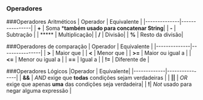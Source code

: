 ### Operadores

###Operadores Aritméticos
| Operador | Equivalente |
|--------------|----------------|
| **+** | Soma   \***também usado para concatenar String**|
| **-** |  Subtração |
| *****  |  Multiplicação|
| **/** |  Divisão|
| **%** |  Resto da divisão|

###Operadores de comparação
| Operador | Equivalente |
|--------------|----------------|
| **>** |  Maior que |
| **<** |  Menor que |
| **>=** |  Maior ou igual a |
| **<=** |  Menor ou igual a |
| **==** |  Igual  a |
|  **!=** |   Diferente de |    


###Operadores Lógicos
|Operador | Equivalente|
|-------------|----------------|
| **&&** |  *AND* exige que **todas** condições sejam verdadeiras |
| **&#124;&#124;** | *OR* exige que apenas **uma** das condições seja verdadeira|
| **!**| *Not* usado para negar alguma expressão  |
